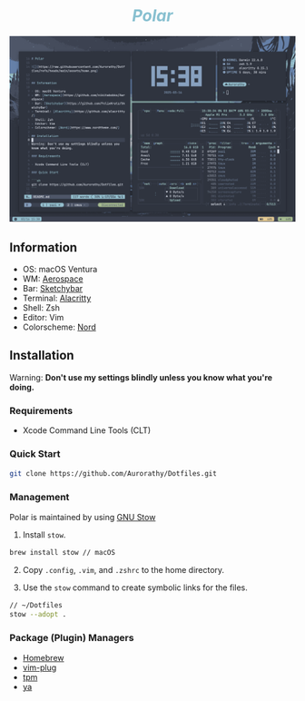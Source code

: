 <div>
  <h1 align=center style="color:#88C0D0"> 
    <em> Polar </em> 
  </h1>
</div>


![](https://raw.githubusercontent.com/Aurorathy/Dotfiles/refs/heads/main/assets/home.png)


## Information

- OS: macOS Ventura
- WM: [Aerospace](https://github.com/nikitabobko/AeroSpace)
- Bar: [Sketchybar](https://github.com/FelixKratz/SketchyBar)
- Terminal: [Alacritty](https://github.com/alacritty/)
- Shell: Zsh
- Editor: Vim
- Colorscheme: [Nord](https://www.nordtheme.com/)

## Installation

Warning: **Don't use my settings blindly unless you know what you're doing.**

### Requirements

- Xcode Command Line Tools (CLT)

### Quick Start

```sh
git clone https://github.com/Aurorathy/Dotfiles.git
```

### Management

Polar is maintained by using [GNU Stow]()

1. Install `stow`.

```sh
brew install stow // macOS
```

2. Copy `.config`, `.vim`, and `.zshrc` to the home directory.

3. Use the `stow` command to create symbolic links for the files.

```sh
// ~/Dotfiles
stow --adopt .
```

### Package (Plugin) Managers

- [Homebrew](https://brew.sh/)
- [vim-plug](https://github.com/junegunn/vim-plug)
- [tpm](https://github.com/tmux-plugins/tpm)
- [ya](https://github.com/yazi-rs/plugins)

